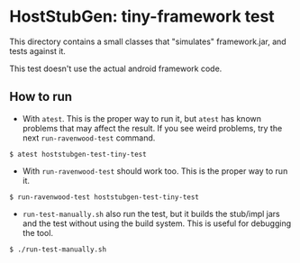 # HostStubGen: tiny-framework test

This directory contains a small classes that "simulates" framework.jar, and tests against it.

This test doesn't use the actual android framework code.

## How to run

- With `atest`. This is the proper way to run it, but `atest` has known problems that may
  affect the result. If you see weird problems, try the next `run-ravenwood-test` command.

```
$ atest hoststubgen-test-tiny-test
```

- With `run-ravenwood-test` should work too. This is the proper way to run it.

```
$ run-ravenwood-test hoststubgen-test-tiny-test
```

- `run-test-manually.sh` also run the test, but it builds the stub/impl jars and the test without
  using the build system. This is useful for debugging the tool.

```
$ ./run-test-manually.sh
```